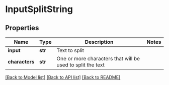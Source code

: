 # InputSplitString

## Properties
Name | Type | Description | Notes
------------ | ------------- | ------------- | -------------
**input** | **str** | Text to split | 
**characters** | **str** | One or more characters that will be used to split the text | 

[[Back to Model list]](../README.md#documentation-for-models) [[Back to API list]](../README.md#documentation-for-api-endpoints) [[Back to README]](../README.md)


